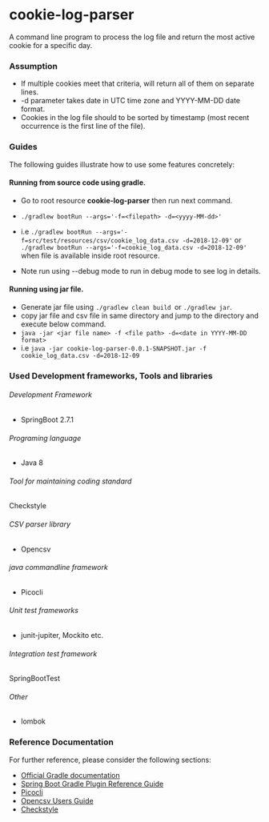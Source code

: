 # cookie-log-parser
A command line program to process the log file and return the most active
cookie for a specific day.

### Assumption

* If multiple cookies meet that criteria, will return all of them on separate lines.
* -d parameter takes date in UTC time zone and YYYY-MM-DD date format.
* Cookies in the log file should to be sorted by timestamp (most recent occurrence is the first line of the file).

### Guides

The following guides illustrate how to use some features concretely:
#### Running from source code using gradle.
* Go to root resource **cookie-log-parser** then run next command.
* `./gradlew bootRun --args='-f=<filepath> -d=<yyyy-MM-dd>'`
* i.e `./gradlew bootRun --args='-f=src/test/resources/csv/cookie_log_data.csv -d=2018-12-09'`
  or ` ./gradlew bootRun --args='-f=cookie_log_data.csv -d=2018-12-09' ` when file is available inside root resource.

* Note run using --debug mode to run in debug mode to see log in details. 

#### Running using jar file.
* Generate jar file using `./gradlew clean build `or `./gradlew jar`.
* copy jar file and csv file in same directory and jump to the directory and execute below command.
* `java -jar <jar file name> -f <file path> -d=<date in YYYY-MM-DD format>`
* i.e `java -jar cookie-log-parser-0.0.1-SNAPSHOT.jar -f cookie_log_data.csv -d=2018-12-09`

### Used Development frameworks, Tools and libraries
###### Development Framework
* SpringBoot 2.7.1
###### Programing language
* Java 8
###### Tool for maintaining coding standard
Checkstyle
######  CSV parser library
* Opencsv 
######  java commandline framework
* Picocli 
######  Unit test frameworks  
* junit-jupiter, Mockito etc.
######  Integration test framework
SpringBootTest
###### Other 
* lombok

### Reference Documentation

For further reference, please consider the following sections:

* [Official Gradle documentation](https://docs.gradle.org)
* [Spring Boot Gradle Plugin Reference Guide](https://docs.spring.io/spring-boot/docs/2.7.1/gradle-plugin/reference/html/)
* [Picocli](https://picocli.info/#_spring_boot_example)
* [Opencsv Users Guide](http://opencsv.sourceforge.net/)
* [Checkstyle](https://checkstyle.sourceforge.io/)
